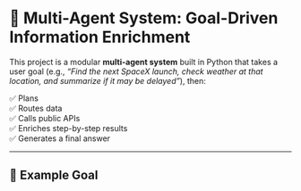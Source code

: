 # 🤖 Multi-Agent System: Goal-Driven Information Enrichment

This project is a modular **multi-agent system** built in Python that takes a user goal (e.g., _“Find the next SpaceX launch, check weather at that location, and summarize if it may be delayed”_), then:

✅ Plans  
✅ Routes data  
✅ Calls public APIs  
✅ Enriches step-by-step results  
✅ Generates a final answer

---

## 🚀 Example Goal
